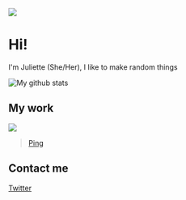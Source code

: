 ![](http://www.ghibli.jp/images/kaguya1.jpg)
# Hi!
I'm Juliette (She/Her), I like to make random things

![My github stats](https://github-readme-stats.vercel.app/api?username=justnaa&theme=nightowl&show_icons=true)
## My work
![](https://repo.juliette.page/assets/ping/banner.png)
> [Ping](https://github.com/justnaa/PingTweak)



## Contact me
[Twitter](https://twitter.com/JuliettePod)
